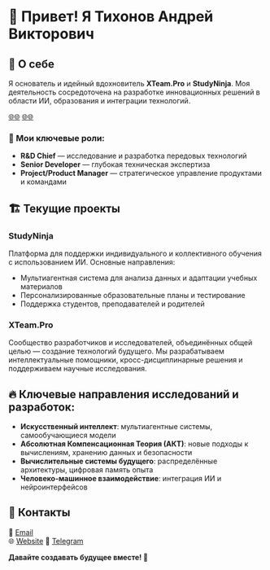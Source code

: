# 👋 Привет! Я Тихонов Андрей Викторович

## 🚀 О себе
Я основатель и идейный вдохновитель **XTeam.Pro** и **StudyNinja**. Моя деятельность сосредоточена на разработке инновационных решений в области ИИ, образования и интеграции технологий. 

[🌐](https://github.com/andrewhakmi/vilaviai)[🌐](https://github.com/andrewhakmi/vilaviai-api)
[🌐](https://github.com/andrewhakmi/studyninja)[🌐](https://github.com/andrewhakmi/studyninja-api)

### 🎯 Мои ключевые роли:
- **R&D Chief** — исследование и разработка передовых технологий
- **Senior Developer** — глубокая техническая экспертиза
- **Project/Product Manager** — стратегическое управление продуктами и командами

## 🏗 Текущие проекты
### **StudyNinja**  
Платформа для поддержки индивидуального и коллективного обучения с использованием ИИ. Основные направления:
- Мультиагентная система для анализа данных и адаптации учебных материалов
- Персонализированные образовательные планы и тестирование
- Поддержка студентов, преподавателей и родителей

### **XTeam.Pro**  
Сообщество разработчиков и исследователей, объединённых общей целью — создание технологий будущего. Мы разрабатываем интеллектуальные помощники, кросс-дисциплинарные решения и поддерживаем научные исследования.

## 🔥 Ключевые направления исследований и разработок:
- **Искусственный интеллект**: мультиагентные системы, самообучающиеся модели
- **Абсолютная Компенсационная Теория (АКТ)**: новые подходы к вычислениям, хранению данных и безопасности
- **Вычислительные системы будущего**: распределённые архитектуры, цифровая память опыта
- **Человеко-машинное взаимодействие**: интеграция ИИ и нейроинтерфейсов

## 📌 Контакты
📧 [Email](mailto:andrew@xteam.pro)  
🌐 [Website](https://xteam.pro) 
📱 [Telegram](https://t.me/MessirWoland)

**Давайте создавать будущее вместе! 🚀**
